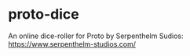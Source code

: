 # proto-dice
An online dice-roller for Proto by Serpenthelm Sudios: https://www.serpenthelm-studios.com/
